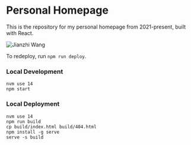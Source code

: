 # Personal Homepage
This is the repository for my personal homepage from 2021-present, built with React.

![Jianzhi Wang](/public/favicon.ico)

To redeploy, run `npm run deploy`.

### Local Development
```shell
nvm use 14
npm start
```

### Local Deployment
```shell
nvm use 14
npm run build
cp build/index.html build/404.html
npm install -g serve 
serve -s build
```
